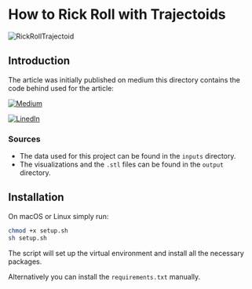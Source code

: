 # How to Rick Roll with Trajectoids


![RickRollTrajectoid](outputs/images/rick_roll_trajectoid.gif)




## Introduction
The article was initially published on medium this directory contains the code behind used for the article: 

[![Medium](https://img.shields.io/badge/Medium_Article-0088CC?style=for-the-badge&logo=medium&logoColor=white)]()

[![LinedIn](https://img.shields.io/badge/LinkedIn_Article-0088CC?style=for-the-badge&logo=linkedin&logoColor=white)]()

### Sources
- The data used for this project can be found in the `inputs` directory.
- The visualizations and the `.stl` files can be found in the `output` directory.


## Installation
On macOS or Linux simply run:
```bash
chmod +x setup.sh
sh setup.sh
```
The script will set up the virtual environment and install all the necessary packages.

Alternatively you can install the `requirements.txt` manually.
